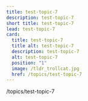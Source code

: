 ```yaml
---
title: test-topic-7
description: test-topic-7
short title: test-topic-7
lead: test-topic-7
card:
  title: test-topic-7
  title alt: test-topic-7
  description: test-topic-7
  alt: test-topic-7
  position: "1"
  image: /tldr_trollcat.jpg
  href: /topics/test-topic-7
---
```

/topics/test-topic-7